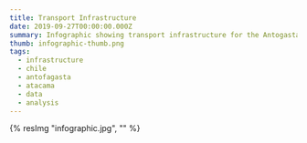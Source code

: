 ```yaml
---
title: Transport Infrastructure
date: 2019-09-27T00:00:00.000Z
summary: Infographic showing transport infrastructure for the Antogasta & Atacama region
thumb: infographic-thumb.png
tags:
  - infrastructure
  - chile
  - antofagasta
  - atacama
  - data
  - analysis
---
```

{% resImg "infographic.jpg", "" %}
